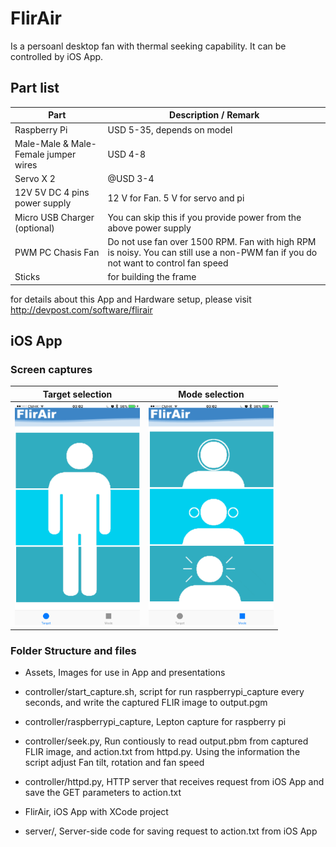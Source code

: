 # FlirAir

Is a persoanl desktop fan with thermal seeking capability. It can be controlled by iOS App.

## Part list
| Part  | Description / Remark |
| ------------- | ------------- |
| Raspberry Pi  | USD 5-35, depends on model  |
| Male-Male & Male-Female jumper wires  | USD 4-8  |
| Servo X 2  | @USD 3-4  |
| 12V 5V DC 4 pins power supply | 12 V for Fan. 5 V for servo and pi |
| Micro USB Charger (optional) | You can skip this if you provide power from the above power supply |
| PWM PC Chasis Fan | Do not use fan over 1500 RPM. Fan with high RPM is noisy. You can still use a non-PWM fan if you do not want to control fan speed |
| Sticks | for building the frame |

for details about this App and Hardware setup, please visit http://devpost.com/software/flirair

## iOS App

### Screen captures

| Target selection | Mode selection |
| ------------- | ------------- |
| <img src="TargetScreen.PNG" width="200"> | <img src="ModeScreen.PNG" width="200"> |

### Folder Structure and files

  * Assets, Images for use in App and presentations

  * controller/start_capture.sh, script for run raspberrypi_capture every seconds, and write the captured
    FLIR image to output.pgm

  * controller/raspberrypi_capture, Lepton capture for raspberry pi

  * controller/seek.py, Run contiously to read output.pbm from captured FLIR
    image, and action.txt from httpd.py. Using the information the script
    adjust Fan tilt, rotation and fan speed 

  * controller/httpd.py, HTTP server that receives request from iOS App and
    save the GET parameters to action.txt

  * FlirAir, iOS App with XCode project

  * server/, Server-side code for saving request to action.txt from iOS App

